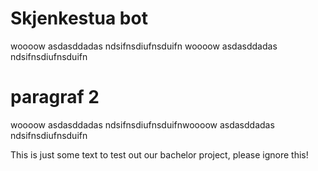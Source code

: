 # Skjenkestua bot
woooow
 asdasddadas
ndsifnsdiufnsduifn
woooow asdasddadas ndsifnsdiufnsduifn
# paragraf 2
woooow asdasddadas ndsifnsdiufnsduifnwoooow asdasddadas ndsifnsdiufnsduifn

This is just some text to test out our bachelor project, please ignore this!
